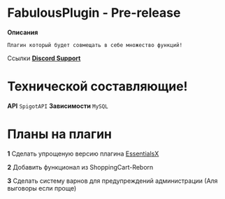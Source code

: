 # FabulousPlugin - Pre-release
**Описания**
```
Плагин который будет совмещать в себе множество функций!
```
Ссылки
[**Discord Support**](https://discord.gg/U6H9Zw7Fhg)

# Технической составляющие!
**API** ```SpigotAPI```
**Зависимости** ```MySQL```

# Планы на плагин
**1** Сделать упрощеную версию плагина [EssentialsX](https://www.spigotmc.org/resources/essentialsx.9089/)

**2** Добавить функционал из ShoppingCart-Reborn

**3** Сделать систему варнов для предупреждений администрации (Аля выговоры если проще)

